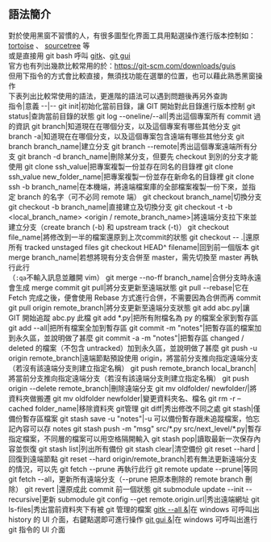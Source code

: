 ## 語法簡介
對於使用黑窗不習慣的人，有很多圖型化界面工具用點選操作進行版本控制如：[tortoise](https://tortoisegit.org/download/) 、 [sourcetree](https://www.sourcetreeapp.com/) 等  
或是直接用 git bash 呼叫 [gitk](https://github.com/yuning-lin/EnvironmentSetup/blob/main/Git/RelatedUI.md#gitk-%E6%93%8D%E4%BD%9C)、[git gui](https://github.com/yuning-lin/EnvironmentSetup/blob/main/Git/RelatedUI.md#git-gui-%E6%93%8D%E4%BD%9C)  
官方也有列出幾款比較常用的於：https://git-scm.com/downloads/guis  
但用下指令的方式會比較直接，無須找功能在選單的位置，也可以藉此熟悉黑窗操作  
下表列出比較常使用的語法，更進階的語法可以遇到問題後再另外查詢  
指令|意義
--|--
git init|初始化當前目錄，讓 GIT 開始對此目錄進行版本控制
git status|查詢當前目錄的狀態
git log --oneline/--all|秀出這個專案所有 commit 過的資訊
git branch|知道現在在哪個分支，以及這個專案有哪些其他分支
git branch -a|知道現在在哪個分支，以及這個專案包含遠端有哪些其他分支
git branch branch_name|建立分支
git branch --remote|秀出這個專案遠端所有分支
git branch -d branch_name|刪除某分支，但要先 checkout 到別的分支才能使用
git clone ssh_value|把專案複製一份並存在同名的目錄裡
git clone ssh_value new_folder_name|把專案複製一份並存在新命名的目錄裡
git clone ssh -b branch_name|在本機端，將遠端檔案庫的全部檔案複製一份下來，並指定 branch 的名字（可不必同 remote 端）
git checkout branch_name|切換分支
git checkout -b branch_name|直接建立及切換分支
git checkout -t -b <local_branch_name> <origin / remote_branch_name>|將遠端分支拉下來並建立分支（create branch (-b) 和 upstream track (-t)）
git checkout file_name|將修改到一半的檔案還原到上次commit的狀態
git checkout -- .|還原所有 tracked unstaged files
git checkout HEAD^ filename|回到前一個版本
git merge branch_name|若想將現有分支合併至 master，需先切換至 master 再執行此行<br>（`:qa`不輸入訊息並離開 vim）
git merge --no-ff branch_name|合併分支時永遠會生成 merge commit
git pull|將分支更新至遠端狀態
git pull --rebase|它在 Fetch 完成之後，便會使用 Rebase 方式進行合併，不需要因為合併而再 commit
git pull origin remote_branch|將分支更新至遠端分支狀態
git add abc.py|讓 GIT 開始追蹤 abc.py 此檔
git add \*.py|把所有附檔名為 py 的檔案全家到暫存區
git add --all|把所有檔案全加到暫存區
git commit -m "notes"|把暫存區的檔案加到永久區，並說明做了甚麼
git commit -a -m "notes"|把暫存區 changed / deleted 的檔案（不包含 untracked）加到永久區，並說明做了甚麼
git push -u origin remote_branch|遠端節點預設使用 origin，將當前分支推向指定遠端分支（若沒有該遠端分支則建立指定名稱）
git push remote_branch local_branch|將當前分支推向指定遠端分支（若沒有該遠端分支則建立指定名稱）
git push origin --delete remote_branch|刪除遠端分支
git mv oldfolder/ newfolder/|將資料夾做搬遷
git mv oldfolder newfolder|變更資料夾名、檔名
git rm -r –cached folder_name|移除資料夾 git管理
git diff|秀出修改不同之處
git stash|僅備份暫存區檔案
git stash save -u "notes"|-u 可以備份暫存跟未追蹤檔案，怕忘記內容可以存 notes
git stash push -m "msg" src/\*.py src/next_level/\*.py|暫存指定檔案，不同層的檔案可以用空格隔開輸入
git stash pop|讀取最新一次保存內容並恢復
git stash list|列出所有備份
git stash clear|清空備份
git reset --hard <SHA256> |回復到遠端節點
git reset --hard origin/remote_branch|若有無法更新遠端分支的情況，可以先 git fetch --prune 再執行此行
git remote update --prune|等同 git fetch --all，更新所有遠端分支（--prune 把原本刪除的 remote branch 刪除）
git revert <SHA256>|還原成此 commit 前一個狀態
git submodule update --init --recursive|更新 submodule
git config --get remote.origin.url|秀出遠端網址
git ls-files|秀出當前資料夾下有被 git 管理的檔案
[gitk --all &](https://github.com/yuning-lin/EnvironmentSetup/blob/main/Git/RelatedUI.md#gitk-%E6%93%8D%E4%BD%9C)|在 windows 可呼叫出 history 的 UI 介面，右鍵點選即可進行操作
[git gui &](https://github.com/yuning-lin/EnvironmentSetup/blob/main/Git/RelatedUI.md#git-gui-%E6%93%8D%E4%BD%9C)|在 windows 可呼叫出進行 git 指令的 UI 介面

